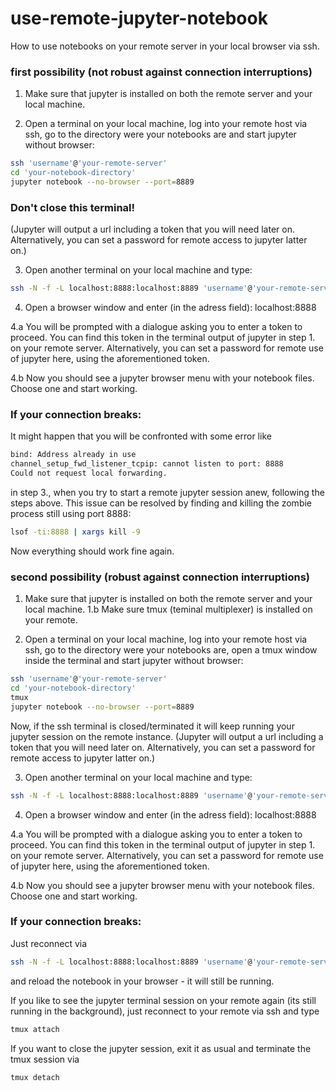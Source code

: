 # use-remote-jupyter-notebook
How to use notebooks on your remote server in your local browser via ssh.

### first possibility (not robust against connection interruptions)

1. Make sure that jupyter is installed on both the remote server and your local machine.

2. Open a terminal on your local machine, log into your remote host via ssh, go to the directory were your notebooks are and start jupyter without browser:
``` bash
ssh 'username'@'your-remote-server'
cd 'your-notebook-directory'
jupyter notebook --no-browser --port=8889
```
### Don't close this terminal! 
(Jupyter will output a url including a token that you will need later on.
Alternatively, you can set a password for remote access to jupyter latter on.)

3. Open another terminal on your local machine and type:
``` bash
ssh -N -f -L localhost:8888:localhost:8889 'username'@'your-remote-server'
```

4. Open a browser window and enter (in the adress field):
localhost:8888

4.a You will be prompted with a dialogue asking you to enter a token to proceed. You can find this token in the terminal output of jupyter in step 1. on your remote server. Alternatively, you can set a password for remote use of jupyter here, using the aforementioned token.

4.b Now you should see a jupyter browser menu with your notebook files. Choose one and start working.

### If your connection breaks:
It might happen that you will be confronted with some error like
``` bash
bind: Address already in use
channel_setup_fwd_listener_tcpip: cannot listen to port: 8888
Could not request local forwarding.
```
in step 3., when you try to start a remote jupyter session anew, following the steps above.
This issue can be resolved by finding and killing the zombie process still using port 8888:
``` bash
lsof -ti:8888 | xargs kill -9
```
Now everything should work fine again.

### second possibility (robust against connection interruptions)

1. Make sure that jupyter is installed on both the remote server and your local machine.
1.b Make sure tmux (teminal multiplexer) is installed on your remote.

2. Open a terminal on your local machine, log into your remote host via ssh, go to the directory were your notebooks are, open a tmux window inside the terminal and start jupyter without browser:
``` bash
ssh 'username'@'your-remote-server'
cd 'your-notebook-directory'
tmux
jupyter notebook --no-browser --port=8889
```
Now, if the ssh terminal is closed/terminated it will keep running your jupyter session on the remote instance.
(Jupyter will output a url including a token that you will need later on.
Alternatively, you can set a password for remote access to jupyter latter on.)

3. Open another terminal on your local machine and type:
``` bash
ssh -N -f -L localhost:8888:localhost:8889 'username'@'your-remote-server'
```

4. Open a browser window and enter (in the adress field):
localhost:8888

4.a You will be prompted with a dialogue asking you to enter a token to proceed. You can find this token in the terminal output of jupyter in step 1. on your remote server. Alternatively, you can set a password for remote use of jupyter here, using the aforementioned token.

4.b Now you should see a jupyter browser menu with your notebook files. Choose one and start working.

### If your connection breaks:

Just reconnect via
``` bash
ssh -N -f -L localhost:8888:localhost:8889 'username'@'your-remote-server'
```
and reload the notebook in your browser - it will still be running.

If you like to see the jupyter terminal session on your remote again (its still running in the background), just reconnect to your remote via ssh and type
``` bash
tmux attach
```
If you want to close the jupyter session, exit it as usual and terminate the tmux session via
``` bash
tmux detach
```
